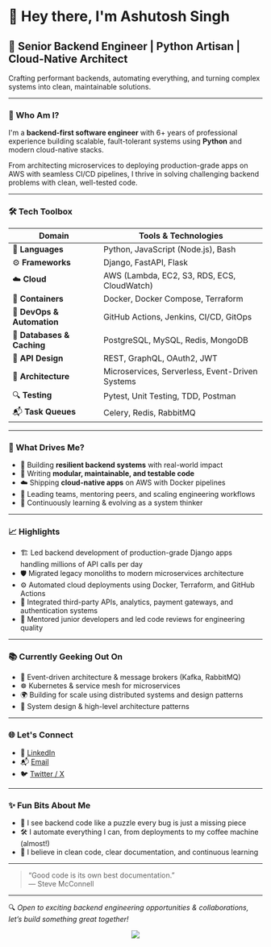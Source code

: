 # 👋 Hey there, I'm Ashutosh Singh

## 🚀 Senior Backend Engineer | Python Artisan | Cloud-Native Architect

Crafting performant backends, automating everything, and turning complex systems into clean, maintainable solutions.

---

### 🧠 Who Am I?

I'm a **backend-first software engineer** with 6+ years of professional experience building scalable, fault-tolerant systems using **Python** and modern cloud-native stacks.

From architecting microservices to deploying production-grade apps on AWS with seamless CI/CD pipelines, I thrive in solving challenging backend problems with clean, well-tested code.

---

### 🛠️ Tech Toolbox

| **Domain** | **Tools & Technologies** |
|------------|--------------------------|
| 🧬 **Languages** | Python, JavaScript (Node.js), Bash |
| ⚙️ **Frameworks** | Django, FastAPI, Flask |
| ☁️ **Cloud** | AWS (Lambda, EC2, S3, RDS, ECS, CloudWatch) |
| 🐳 **Containers** | Docker, Docker Compose, Terraform |
| 🚀 **DevOps & Automation** | GitHub Actions, Jenkins, CI/CD, GitOps |
| 🧵 **Databases & Caching** | PostgreSQL, MySQL, Redis, MongoDB |
| 🔗 **API Design** | REST, GraphQL, OAuth2, JWT |
| 🧩 **Architecture** | Microservices, Serverless, Event-Driven Systems |
| 🔍 **Testing** | Pytest, Unit Testing, TDD, Postman |
| 📬 **Task Queues** | Celery, Redis, RabbitMQ |

---

### 🧭 What Drives Me?

- 🔨 Building **resilient backend systems** with real-world impact
- 🧱 Writing **modular, maintainable, and testable code**
- ☁️ Shipping **cloud-native apps** on AWS with Docker pipelines
- 🚦 Leading teams, mentoring peers, and scaling engineering workflows
- 🧠 Continuously learning & evolving as a system thinker

---

### 📈 Highlights

- 🏗️ Led backend development of production-grade Django apps handling millions of API calls per day
- 🛡️ Migrated legacy monoliths to modern microservices architecture
- ⚙️ Automated cloud deployments using Docker, Terraform, and GitHub Actions
- 🧩 Integrated third-party APIs, analytics, payment gateways, and authentication systems
- 💬 Mentored junior developers and led code reviews for engineering quality

---

### 📚 Currently Geeking Out On

- 🔁 Event-driven architecture & message brokers (Kafka, RabbitMQ)
- ☸️ Kubernetes & service mesh for microservices
- 🌍 Building for scale using distributed systems and design patterns
- 🧠 System design & high-level architecture patterns

---

### 🌐 Let's Connect

- 🔗 [LinkedIn](https://www.linkedin.com/in/ashutoshsingh23/)
- 📬 [Email](mailto:singhashu2306@gmail.com)
- 🐦 [Twitter / X](https://x.com/ashuxml)

---

### ✨ Fun Bits About Me

- 🧩 I see backend code like a puzzle every bug is just a missing piece
- 🛠️ I automate everything I can, from deployments to my coffee machine (almost!)
- 📖 I believe in clean code, clear documentation, and continuous learning

---

> “Good code is its own best documentation.”  
> — Steve McConnell

---

🔍 *Open to exciting backend engineering opportunities & collaborations, let’s build something great together!*



<p align="center">
  <img src="https://github-readme-activity-graph.cyclic.app/graph?username=ashutoshsingh23&theme=react-dark" />
</p>

